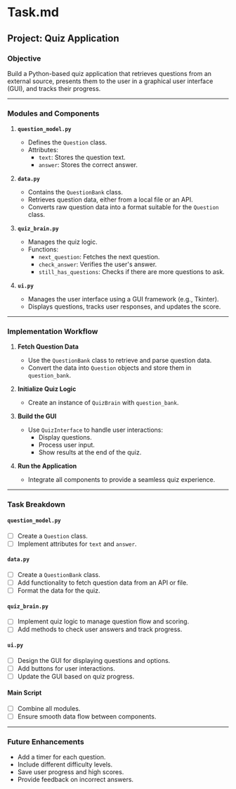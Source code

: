 # Task.md

## Project: Quiz Application

### **Objective**
Build a Python-based quiz application that retrieves questions from an external source, presents them to the user in a graphical user interface (GUI), and tracks their progress.

---

### **Modules and Components**

1. **`question_model.py`**  
   - Defines the `Question` class.
   - Attributes:
     - `text`: Stores the question text.
     - `answer`: Stores the correct answer.

2. **`data.py`**  
   - Contains the `QuestionBank` class.
   - Retrieves question data, either from a local file or an API.
   - Converts raw question data into a format suitable for the `Question` class.

3. **`quiz_brain.py`**  
   - Manages the quiz logic.
   - Functions:
     - `next_question`: Fetches the next question.
     - `check_answer`: Verifies the user's answer.
     - `still_has_questions`: Checks if there are more questions to ask.

4. **`ui.py`**  
   - Manages the user interface using a GUI framework (e.g., Tkinter).
   - Displays questions, tracks user responses, and updates the score.

---

### **Implementation Workflow**

1. **Fetch Question Data**
   - Use the `QuestionBank` class to retrieve and parse question data.
   - Convert the data into `Question` objects and store them in `question_bank`.

2. **Initialize Quiz Logic**
   - Create an instance of `QuizBrain` with `question_bank`.

3. **Build the GUI**
   - Use `QuizInterface` to handle user interactions:
     - Display questions.
     - Process user input.
     - Show results at the end of the quiz.

4. **Run the Application**
   - Integrate all components to provide a seamless quiz experience.

---

### **Task Breakdown**

#### **`question_model.py`**
- [ ] Create a `Question` class.
- [ ] Implement attributes for `text` and `answer`.

#### **`data.py`**
- [ ] Create a `QuestionBank` class.
- [ ] Add functionality to fetch question data from an API or file.
- [ ] Format the data for the quiz.

#### **`quiz_brain.py`**
- [ ] Implement quiz logic to manage question flow and scoring.
- [ ] Add methods to check user answers and track progress.

#### **`ui.py`**
- [ ] Design the GUI for displaying questions and options.
- [ ] Add buttons for user interactions.
- [ ] Update the GUI based on quiz progress.

#### **Main Script**
- [ ] Combine all modules.
- [ ] Ensure smooth data flow between components.

---

### **Future Enhancements**
- Add a timer for each question.
- Include different difficulty levels.
- Save user progress and high scores.
- Provide feedback on incorrect answers.